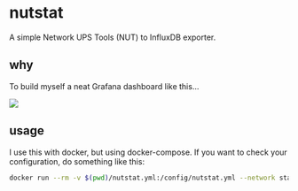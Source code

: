 # nutstat

A simple Network UPS Tools (NUT) to InfluxDB exporter.

## why

To build myself a neat Grafana dashboard like this...

![](https://i.imgur.com/dsTc0lg.png)

## usage
I use this with docker, but using docker-compose. If you want to check your configuration, do something like this:

```bash
docker run --rm -v $(pwd)/nutstat.yml:/config/nutstat.yml --network stats nutstat:local --config /config/nutstat.yml check
```
